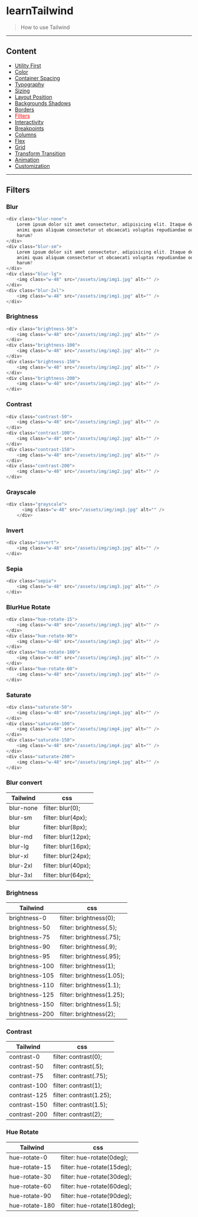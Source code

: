 # learnTailwind

> How to use Tailwind

---

## Content

-   [Utility First](https://github.com/SauBanh/learnTailwind)
-   [Color](https://github.com/SauBanh/learnTailwind/blob/main/All_Concept/Color/Color.md)
-   [Container Spacing](https://github.com/SauBanh/learnTailwind/blob/main/All_Concept/Container_Spacing/Container_Spacing.md)
-   [Typography](https://github.com/SauBanh/learnTailwind/blob/main/All_Concept/Typography/Typography.md)
-   [Sizing](https://github.com/SauBanh/learnTailwind/blob/main/All_Concept/Sizing/Sizing.md)
-   [Layout Position](https://github.com/SauBanh/learnTailwind/blob/main/All_Concept/Layout_Position/Layout_Position.md)
-   [Backgrounds Shadows](https://github.com/SauBanh/learnTailwind/blob/main/All_Concept/Background_Shadows/Backgrounds_Shadows.md)
-   [Borders](https://github.com/SauBanh/learnTailwind/blob/main/All_Concept/Borders/Borders.md)
-   <a style="color: red; text-decoration: underline">Filters</a>
-   [Interactivity](https://github.com/SauBanh/learnTailwind/blob/main/All_Concept/Interactivity/Interactivity.md)
-   [Breakpoints](https://github.com/SauBanh/learnTailwind/blob/main/All_Concept/Breakpoints/Breakpoints.md)
-   [Columns](https://github.com/SauBanh/learnTailwind/blob/main/All_Concept/Columns/Columns.md)
-   [Flex](https://github.com/SauBanh/learnTailwind/blob/main/All_Concept/Flex/Flex.md)
-   [Grid](https://github.com/SauBanh/learnTailwind/blob/main/All_Concept/Grid/Grid.md)
-   [Transform Transition](https://github.com/SauBanh/learnTailwind/blob/main/All_Concept/Transform_Transition/Transform_Transition.md)
-   [Animation](https://github.com/SauBanh/learnTailwind/blob/main/All_Concept/Animation/Animation.md)
-   [Customization](https://github.com/SauBanh/learnTailwind/blob/main/All_Concept/Customization/Customization.md)

---

## Filters

### Blur

```c
<div class="blur-none">
    Lorem ipsum dolor sit amet consectetur, adipisicing elit. Itaque deserunt
    animi quas aliquam consectetur ut obcaecati voluptas repudiandae odit
    harum?
</div>
<div class="blur-sm">
    Lorem ipsum dolor sit amet consectetur, adipisicing elit. Itaque deserunt
    animi quas aliquam consectetur ut obcaecati voluptas repudiandae odit
    harum?
</div>
<div class="blur-lg">
    <img class="w-48" src="/assets/img/img1.jpg" alt="" />
</div>
<div class="blur-2xl">
    <img class="w-48" src="/assets/img/img1.jpg" alt="" />
</div>
```

### Brightness

```c
<div class="brightness-50">
    <img class="w-48" src="/assets/img/img2.jpg" alt="" />
</div>
<div class="brightness-100">
    <img class="w-48" src="/assets/img/img2.jpg" alt="" />
</div>
<div class="brightness-150">
    <img class="w-48" src="/assets/img/img2.jpg" alt="" />
</div>
<div class="brightness-200">
    <img class="w-48" src="/assets/img/img2.jpg" alt="" />
</div>
```

### Contrast

```c
<div class="contrast-50">
    <img class="w-48" src="/assets/img/img2.jpg" alt="" />
</div>
<div class="contrast-100">
    <img class="w-48" src="/assets/img/img2.jpg" alt="" />
</div>
<div class="contrast-150">
    <img class="w-48" src="/assets/img/img2.jpg" alt="" />
</div>
<div class="contrast-200">
    <img class="w-48" src="/assets/img/img2.jpg" alt="" />
</div>
```

### Grayscale

```c
<div class="grayscale">
      <img class="w-48" src="/assets/img/img3.jpg" alt="" />
    </div>
```

### Invert

```c
<div class="invert">
    <img class="w-48" src="/assets/img/img3.jpg" alt="" />
</div>
```

### Sepia

```c
<div class="sepia">
    <img class="w-48" src="/assets/img/img3.jpg" alt="" />
</div>
```

### BlurHue Rotate

```c
<div class="hue-rotate-15">
    <img class="w-48" src="/assets/img/img3.jpg" alt="" />
</div>
<div class="hue-rotate-90">
    <img class="w-48" src="/assets/img/img3.jpg" alt="" />
</div>
<div class="hue-rotate-180">
    <img class="w-48" src="/assets/img/img3.jpg" alt="" />
</div>
<div class="hue-rotate-60">
    <img class="w-48" src="/assets/img/img3.jpg" alt="" />
</div>
```

### Saturate

```c
<div class="saturate-50">
    <img class="w-48" src="/assets/img/img4.jpg" alt="" />
</div>
<div class="saturate-100">
    <img class="w-48" src="/assets/img/img4.jpg" alt="" />
</div>
<div class="saturate-150">
    <img class="w-48" src="/assets/img/img4.jpg" alt="" />
</div>
<div class="saturate-200">
    <img class="w-48" src="/assets/img/img4.jpg" alt="" />
</div>
```

### Blur convert

| Tailwind  | css                 |
| --------- | ------------------- |
| blur-none | filter: blur(0);    |
| blur-sm   | filter: blur(4px);  |
| blur      | filter: blur(8px);  |
| blur-md   | filter: blur(12px); |
| blur-lg   | filter: blur(16px); |
| blur-xl   | filter: blur(24px); |
| blur-2xl  | filter: blur(40px); |
| blur-3xl  | filter: blur(64px); |

### Brightness

| Tailwind       | css                       |
| -------------- | ------------------------- |
| brightness-0   | filter: brightness(0);    |
| brightness-50  | filter: brightness(.5);   |
| brightness-75  | filter: brightness(.75);  |
| brightness-90  | filter: brightness(.9);   |
| brightness-95  | filter: brightness(.95);  |
| brightness-100 | filter: brightness(1);    |
| brightness-105 | filter: brightness(1.05); |
| brightness-110 | filter: brightness(1.1);  |
| brightness-125 | filter: brightness(1.25); |
| brightness-150 | filter: brightness(1.5);  |
| brightness-200 | filter: brightness(2);    |

### Contrast

| Tailwind     | css                     |
| ------------ | ----------------------- |
| contrast-0   | filter: contrast(0);    |
| contrast-50  | filter: contrast(.5);   |
| contrast-75  | filter: contrast(.75);  |
| contrast-100 | filter: contrast(1);    |
| contrast-125 | filter: contrast(1.25); |
| contrast-150 | filter: contrast(1.5);  |
| contrast-200 | filter: contrast(2);    |

### Hue Rotate

| Tailwind       | css                         |
| -------------- | --------------------------- |
| hue-rotate-0   | filter: hue-rotate(0deg);   |
| hue-rotate-15  | filter: hue-rotate(15deg);  |
| hue-rotate-30  | filter: hue-rotate(30deg);  |
| hue-rotate-60  | filter: hue-rotate(60deg);  |
| hue-rotate-90  | filter: hue-rotate(90deg);  |
| hue-rotate-180 | filter: hue-rotate(180deg); |
